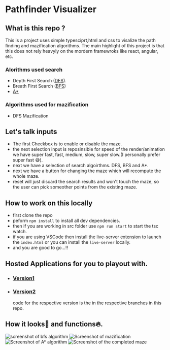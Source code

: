 # Pathfinder Visualizer

## What is this repo ?

This is a project uses simple typesciprt,html and css to visalize the path finding and mazification algorithms. The main highlight of this project is that this does not rely heavyly on the mordern framewroks like react, angular, etc.

### Alorithms used search

-   Depth First Search ([DFS](https://en.wikipedia.org/wiki/Depth-first_search)).
-   Breath First Search ([BFS](https://en.wikipedia.org/wiki/Breadth-first_search))
-   [A\*](https://en.wikipedia.org/wiki/A*_search_algorithm)

### Algorithms used for mazification

-   DFS Mazification

## Let's talk inputs

<!-- here there should a screenshot of inputs -->

-   The first Checkbox is to enable or disable the maze.
-   the next selection input is reposinsible for speed of the render/animation we have super fast, fast, medium, slow, super slow.(I personally prefer super fast 😅).
-   next we have a selection of search algoirthms. DFS, BFS and A\*.
-   next we have a button for changing the maze which will recompute the whole maze.
-   reset will just discard the search results and won't touch the maze, so the user can pick someother points from the existing maze.

## How to work on this locally

-   first clone the repo
-   peform `npm install` to install all dev dependencies.
-   then if you are working in src folder use `npm run start` to start the tsc watch.
-   if you are using VSCode then install the live-server extension to launch the `index.html` or you can install the `live-server` locally.
-   and you are good to go...!!

## Hosted Applications for you to playout with.

-   ### [Version1](path-finding-visualizer-ecru.vercel.app/)
-   ### [Version2](https://n-harsha.github.io/Path-finding-visualizer/)

    code for the respective version is the in the respective branches in this repo.

## How it looks👀 and functions🔥.

![screenshot of bfs algorithm](https://github.com/N-Harsha/Path-finding-visualizer/assets/65081180/4a6a91c4-c2b4-4df0-80ad-8470f94cda84)
![Screenshot of mazification](https://github.com/N-Harsha/Path-finding-visualizer/assets/65081180/fd889683-4d0a-459a-984c-2e8d70c85b66)
![Screenshot of A* algorithm](https://github.com/N-Harsha/Path-finding-visualizer/assets/65081180/85d9adbe-2e7e-492c-b184-0b07fda6c321)
![Screenshot of the completed maze](https://github.com/N-Harsha/Path-finding-visualizer/assets/65081180/653688d9-e134-40cb-9519-6f3590b7e01f)
